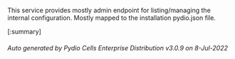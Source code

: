 






This service provides mostly admin endpoint for listing/managing the internal configuration. Mostly mapped to the installation pydio.json file.

[:summary]

###### Auto generated by Pydio Cells Enterprise Distribution v3.0.9 on 8-Jul-2022
